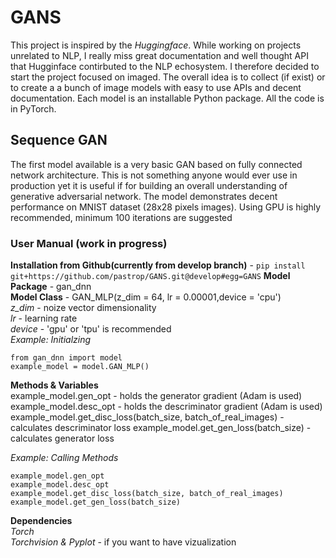 # GANS
This project is inspired by the *Huggingface*. While working on projects unrelated to NLP, I really miss great documentation and well thought API that Hugginface contirbuted to the NLP echosystem. I therefore decided to start the project focused on imaged. The overall idea is to collect (if exist) or to create a a bunch of image models with easy to use APIs and decent documentation.  Each model is an installable Python package.  All the code is in PyTorch.  
## Sequence GAN
The first model available is a very basic GAN  based on fully connected network architecture.  This is not something anyone would ever use in production yet it is useful if for building an overall understanding of generative adversarial network.  The model demonstrates decent performance on MNIST dataset (28x28 pixels images). Using GPU is highly recommended, minimum 100 iterations are suggested
### User Manual (work in progress)
**Installation from Github(currently from develop branch)** - ```pip install git+https://github.com/pastrop/GANS.git@develop#egg=GANS```
**Model Package** - gan_dnn</br>
**Model Class**  - GAN_MLP(z_dim = 64, lr = 0.00001,device = 'cpu')</br> 
*z_dim* - noize vector dimensionality</br>
*lr* - learning rate</br>
*device* - 'gpu' or 'tpu' is recommended</br>
*Example: Initialzing*</br> 
```
from gan_dnn import model
example_model = model.GAN_MLP()
```
**Methods & Variables**</br> 
example_model.gen_opt - holds the generator gradient (Adam is used)</br>
example_model.desc_opt - holds the descriminator gradient (Adam is used)</br>
example_model.get_disc_loss(batch_size, batch_of_real_images) - calculates descriminator loss
example_model.get_gen_loss(batch_size) - calculates generator loss

*Example: Calling Methods*</br> 
```
example_model.gen_opt
example_model.desc_opt
example_model.get_disc_loss(batch_size, batch_of_real_images) 
example_model.get_gen_loss(batch_size)
```


**Dependencies**</br>
*Torch*</br>
*Torchvision & Pyplot* - if you want to have vizualization</br>

   
